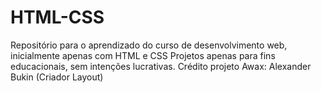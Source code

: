# HTML-CSS
Repositório para o aprendizado do curso de desenvolvimento web, inicialmente apenas com HTML e CSS
Projetos apenas para fins educacionais, sem intenções lucrativas.
Crédito projeto Awax: Alexander Bukin (Criador Layout)
